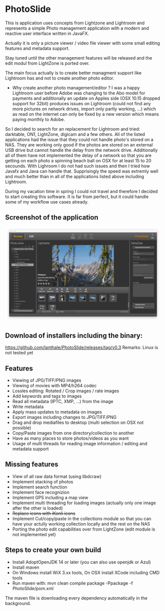 # PhotoSlide
This is application uses concepts from Lightzone and Lightroom and represents a simple Photo management application with a modern and reactive user interface written in JavaFX.

Actually it is only a picture viewer / video file viewer with some small editing features and metadata support.

Stay tuned until the other management features will be released and the edit modul from LightZone is ported over.

The main focus actually is to create better managment support like Lightroom has and not to create another photo editor.

- Why create another photo management/editor ?
I was a happy Lightroom user before Adobe was changing to the Abo model for payments and additionally an update on Apples side (OSX 10.15 dropped support for 32bit) produces issues on Lightroom (could not find any more pictures on network drives, import only partly working, ...) which as read on the internet can only be fixed by a new version which means paying monthly to Adobe.

So I decided to search for an replacement for Lightroom and tried: darktable, ON1, LightZone, digicam and a few others.
All of the listed applications had the issue that they could not handle photo's stored on a NAS. They are working only good if the photos are stored on an external USB drive but cannot handle the delay from the network drive. Additionally all of them have not implemented the delay of a network so that you are getting on each photo a spinning beach ball on OSX for at least 15 to 20 secounds. With Lighroom I do not had such issues and then I tried how Javafx and Java can handle that. Supprisingly the speed was extremly well and much better than in all of the applications listed above including Lightroom.

During my vacation time in spring I could not travel and therefore I decided to start creating this software. It is far from perfect, but it could handle some of my workflow use cases already.

## Screenshot of the application
![PhotoSlide Screenshot](/PhotoSlide-Shot1.png)

## Download of installers including the binary:
https://github.com/lanthale/PhotoSlide/releases/tag/v0.3
Remarks: Linux is not tested yet

## Features
- Viewing of JPG/TIFF/PNG images
- Viewing of movies with MP4/h264 codec
- Lossles editing: Rotated / Crop images / rate images
- Add keywords and tags to images
- Read all metadata (IPTC, XMP, ...) from the image
- Write metadata
- Apply mass updates to metadata on images
- Export images including changes to JPG/TIFF/PNG
- Drag and drop mediafiles to desktop (multi selection on OSX not possible)
- Copy/Paste images from one directory/collection to another
- Have as many places to store photos/videos as you want
- Usage of multi threads for reading image information / editing and metadata support

## Missing features
- View of all raw data format (using libdcraw)
- Implement stacking of photos
- Implement search function
- Implement face recognizion
- Implement GPS including a map view
- Implement multi threading for loading images (actually only one image after the other is loaded)
- ~~Replace icons with iKonli icons~~
- Implement Cut/copy/paste in the collections module so that you can have your actully working collection locally and the rest on the NAS
- Porting the photo edit capabilities over from LightZone (edit module is not implemented yet)


## Steps to create your own build
- Install AdoptOpenJDK 14 or later (you can also use openjdk or Azul)
- Install maven
- On Windows install WiX 3.xx tools, On OSX install XCode including CMD tools
- Run maven with: mvn clean compile package -Ppackage -f PhotoSlide/pom.xml

The maven file is downloading every dependency automatically in the background.
